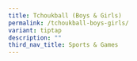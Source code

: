 ```yaml
---
title: Tchoukball (Boys & Girls)
permalink: /tchoukball-boys-girls/
variant: tiptap
description: ""
third_nav_title: Sports & Games
---
```

